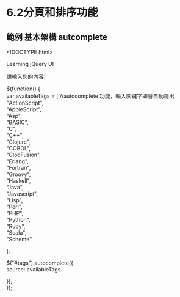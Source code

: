 # 6.2分頁和排序功能

## 範例 基本架構 autcomplete

&lt;!DOCTYPE html&gt;

Learning jQuery UI  
  
  
 請輸入您的內容:   
  
$\(function\(\) {  
  var availableTags = \[    //autocomplete 功能，輸入關鍵字即會自動跑出  
    "ActionScript",  
    "AppleScript",  
    "Asp",  
    "BASIC",  
    "C",  
    "C++",  
    "Clojure",  
    "COBOL",  
    "ClodFusion",  
    "Erlang",  
    "Fortran",  
    "Groovy",  
    "Haskell",  
    "Java",  
    "Javascript",  
    "Lisp",  
    "Perl",  
    "PHP",  
    "Python",  
    "Ruby",  
    "Scala",  
    "Scheme"  
  
  \];  
  
  $\("\#tags"\).autocomplete\({  
    source: availableTags  
  
  }\);  
}\);  
  


